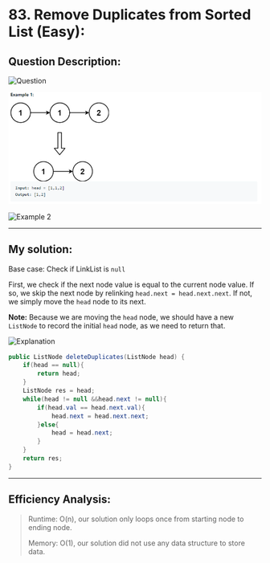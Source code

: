 # 83. Remove Duplicates from Sorted List (Easy):

## Question Description:
![Question](/images/Q83.PNG)

![Example 1](images/Q83.1.PNG)

![Example 2](/images/Q83.2.PNG)

---
## My solution:

Base case: Check if LinkList is `null`

First, we check if the next node value is equal to the current node value. If so, we skip the next node by relinking `head.next = head.next.next`. If not, we simply move the `head` node to its next.

**Note:** Because we are moving the `head` node, we should have a new `ListNode` to record the initial `head` node, as we need to return that.

![Explanation](/images/Q83.explanation.PNG)

```java
public ListNode deleteDuplicates(ListNode head) {
    if(head == null){
        return head;   
    }
    ListNode res = head;
    while(head != null &&head.next != null){
        if(head.val == head.next.val){
            head.next = head.next.next;
        }else{
            head = head.next;
        }
    }
    return res;
}
```

---
## Efficiency Analysis:
>Runtime: O(n), our solution only loops once from starting node to ending node.
>
>Memory: O(1), our solution did not use any data structure to store data.